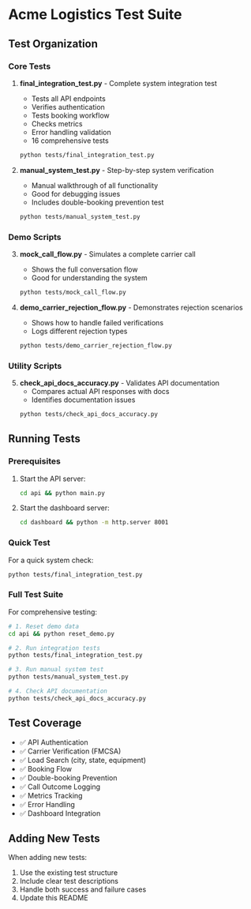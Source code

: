 # Acme Logistics Test Suite

## Test Organization

### Core Tests

1. **final_integration_test.py** - Complete system integration test
   - Tests all API endpoints
   - Verifies authentication
   - Tests booking workflow
   - Checks metrics
   - Error handling validation
   - 16 comprehensive tests
   ```bash
   python tests/final_integration_test.py
   ```

2. **manual_system_test.py** - Step-by-step system verification
   - Manual walkthrough of all functionality
   - Good for debugging issues
   - Includes double-booking prevention test
   ```bash
   python tests/manual_system_test.py
   ```

### Demo Scripts

3. **mock_call_flow.py** - Simulates a complete carrier call
   - Shows the full conversation flow
   - Good for understanding the system
   ```bash
   python tests/mock_call_flow.py
   ```

4. **demo_carrier_rejection_flow.py** - Demonstrates rejection scenarios
   - Shows how to handle failed verifications
   - Logs different rejection types
   ```bash
   python tests/demo_carrier_rejection_flow.py
   ```

### Utility Scripts

5. **check_api_docs_accuracy.py** - Validates API documentation
   - Compares actual API responses with docs
   - Identifies documentation issues
   ```bash
   python tests/check_api_docs_accuracy.py
   ```

## Running Tests

### Prerequisites

1. Start the API server:
   ```bash
   cd api && python main.py
   ```

2. Start the dashboard server:
   ```bash
   cd dashboard && python -m http.server 8001
   ```

### Quick Test

For a quick system check:
```bash
python tests/final_integration_test.py
```

### Full Test Suite

For comprehensive testing:
```bash
# 1. Reset demo data
cd api && python reset_demo.py

# 2. Run integration tests
python tests/final_integration_test.py

# 3. Run manual system test
python tests/manual_system_test.py

# 4. Check API documentation
python tests/check_api_docs_accuracy.py
```

## Test Coverage

- ✅ API Authentication
- ✅ Carrier Verification (FMCSA)
- ✅ Load Search (city, state, equipment)
- ✅ Booking Flow
- ✅ Double-booking Prevention
- ✅ Call Outcome Logging
- ✅ Metrics Tracking
- ✅ Error Handling
- ✅ Dashboard Integration

## Adding New Tests

When adding new tests:
1. Use the existing test structure
2. Include clear test descriptions
3. Handle both success and failure cases
4. Update this README